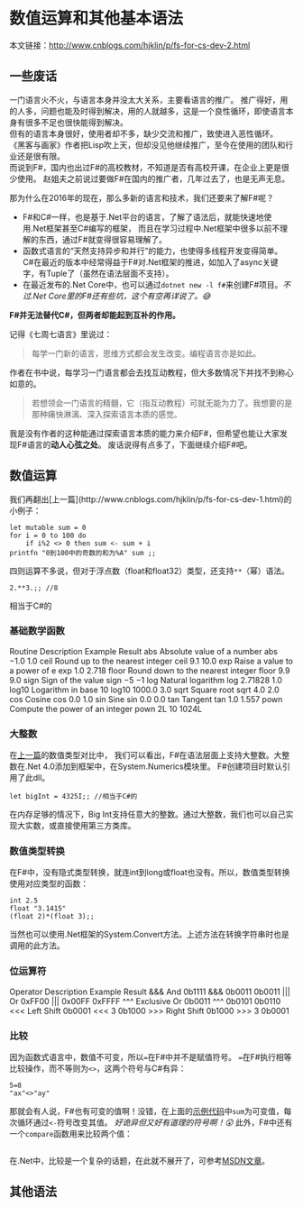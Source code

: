 # 数值运算和其他基本语法
本文链接：<http://www.cnblogs.com/hjklin/p/fs-for-cs-dev-2.html>

## 一些废话
一门语言火不火，与语言本身并没太大关系，主要看语言的推广。
推广得好，用的人多，问题也能及时得到解决，用的人就越多，这是一个良性循环，即使语言本身有很多不足也很快能得到解决。  
但有的语言本身很好，使用者却不多，缺少交流和推广，致使进入恶性循环。
《黑客与画家》作者把Lisp吹上天，但却没见他继续推广，至今在使用的团队和行业还是很有限。  
而说到F#，国内也出过F#的高校教材，不知道是否有高校开课，在企业上更是很少使用。
赵姐夫之前说过要做F#在国内的推广者，几年过去了，也是无声无息。  

那为什么在2016年的现在，那么多新的语言和技术，我们还要来了解F#呢？  

- F#和C#一样，也是基于.Net平台的语言，了解了语法后，就能快速地使用.Net框架甚至C#编写的框架，
而且在学习过程中.Net框架中很多以前不理解的东西，通过F#就变得很容易理解了。
- 函数式语言的“天然支持异步和并行”的能力，也使得多线程开发变得简单。
C#在最近的版本中经常得益于F#对.Net框架的推进，如加入了async关键字，有Tuple了（虽然在语法层面不支持）。
- 在最近发布的.Net Core中，也可以通过`dotnet new -l f#`来创建F#项目。*不过.Net Core里的F#还有些坑，这个有空再详说了。😅*

**F#并无法替代C#，但两者却能起到互补的作用。**

记得《七周七语言》里说过：
> 每学一门新的语言，思维方式都会发生改变。编程语言亦是如此。

作者在书中说，每学习一门语言都会去找互动教程，但大多数情况下并找不到称心如意的。
> 若想领会一门语言的精髓，它（指互动教程）可就无能为力了。我想要的是那种痛快淋漓、深入探索语言本质的感觉。 

我是没有作者的这种能通过探索语言本质的能力来介绍F#，但希望也能让大家发现F#语言的**动人心弦之处**。
废话说得有点多了，下面继续介绍F#吧。

## 数值运算
<p id="sample"></p>
我们再翻出[上一篇](http://www.cnblogs.com/hjklin/p/fs-for-cs-dev-1.html)的小例子：

```
let mutable sum = 0 
for i = 0 to 100 do
    if i%2 <> 0 then sum <- sum + i 
printfn "0到100中的奇数的和为%A" sum ;;
```

四则运算不多说，但对于浮点数（float和float32）类型，还支持`**`（幂）语法。
```
2.**3.;; //8
```
相当于C#的

### 基础数学函数
Routine Description Example Result 
abs Absolute value of a number abs −1.0 1.0 
ceil Round up to the nearest integer ceil 9.1 10.0 
exp Raise a value to a power of e exp 1.0 2.718 floor Round down to the nearest integer floor 9.9 9.0 sign Sign of the value sign −5 −1 log Natural logarithm log 2.71828 1.0 log10 Logarithm in base 10 log10 1000.0 3.0 sqrt Square root sqrt 4.0 2.0 cos Cosine cos 0.0 1.0 sin Sine sin 0.0 0.0 tan Tangent tan 1.0 1.557 pown Compute the power of an integer pown 2L 10 1024L

### 大整数
在[上一篇](http://www.cnblogs.com/hjklin/p/fs-for-cs-dev-1.html)的数值类型对比中，
我们可以看出，F#在语法层面上支持大整数。大整数在.Net 4.0添加到框架中，在System.Numerics模块里。
F#创建项目时默认引用了此dll。
```
let bigInt = 4325I;; //相当于C#的
```
在内存足够的情况下，Big Int支持任意大的整数。通过大整数，我们也可以自己实现大实数，或直接使用第三方类库。

### 数值类型转换
在F#中，没有隐式类型转换，就连int到long或float也没有。所以，数值类型转换使用对应类型的函数：
```
int 2.5
float "3.1415"
(float 2)*(float 3);;
```
当然也可以使用.Net框架的System.Convert方法。上述方法在转换字符串时也是调用的此方法。

### 位运算符
Operator Description Example Result &&& And 0b1111 &&& 0b0011 0b0011 ||| Or 0xFF00 ||| 0x00FF 0xFFFF ^^^ Exclusive Or 0b0011 ^^^ 0b0101 0b0110 <<< Left Shift 0b0001 <<< 3 0b1000 >>> Right Shift 0b1000 >>> 3 0b0001 


### 比较
因为函数式语言中，数值不可变，所以`=`在F#中并不是赋值符号。
`=`在F#执行相等比较操作，而不等则为`<>`，这两个符号与C#有异：
```
5=8
"ax"<>"ay"
```
那就会有人说，F#也有可变的值啊！没错，在上面的[示例代码](#sample)中`sum`为可变值，每次循环通过`<-`符号改变其值。
*好诡异但又好有道理的符号啊！😲*
此外，F#中还有一个`compare`函数用来比较两个值：
```
```
在.Net中，比较是一个复杂的话题，在此就不展开了，可参考[MSDN文章](https://msdn.microsoft.com/zh-cn/library/bsc2ak47(v=vs.110).aspx)。

## 其他语法